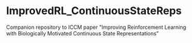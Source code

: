 # ImprovedRL_ContinuousStateReps
Companion repository to ICCM paper "Improving Reinforcement Learning with Biologically Motivated Continuous State Representations"
